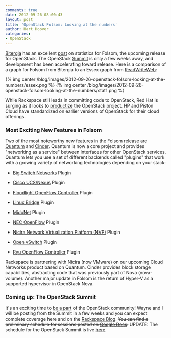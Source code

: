 ```yaml
---
comments: true
date: 2012-09-26 08:00:43
layout: post
title: 'OpenStack Folsom: Looking at the numbers'
author: Hart Hoover
categories:
- OpenStack
---
```


[Bitergia](http://bitergia.com) has an excellent [post](http://bitergia.wordpress.com/2012/09/22/preview-of-the-analysis-of-the-upcoming-openstack-release/) on statistics for Folsom, the upcoming release for OpenStack. <!-- more -->The OpenStack [Summit](http://www.openstack.org/summit/san-diego-2012/) is only a few weeks away, and development has been accelerating toward release. Here is a comparison of a graph for Folsom from Bitergia to an Essex graph from [ReadWriteWeb](http://www.readwriteweb.com/cloud/2012/04/who-wrote-openstack-essex-a-de.php):

{% img center /blog/images/2012-09-26-openstack-folsom-looking-at-the-numbers/essex.png %}
{% img center /blog/images/2012-09-26-openstack-folsom-looking-at-the-numbers/stat1.png %}

While Rackspace still leads in committing code to OpenStack, Red Hat is surging as it looks to [productize](http://www.redhat.com/about/news/archive/2012/9/the-process-to-make-openstack-a-product) the OpenStack project. HP and Piston Cloud have standardized on earlier versions of OpenStack for their cloud offerings.


### Most Exciting New Features in Folsom


Two of the most noteworthy new features in the Folsom release are [Quantum](http://wiki.openstack.org/Quantum) and [Cinder](http://wiki.openstack.org/Cinder). Quantum is now a core project and provides "networking as a service" between interfaces for other OpenStack services. Quantum lets you use a set of different backends called "plugins" that work with a growing variety of networking technologies depending on your stack:



	
  * [Big Switch Networks](http://www.bigswitch.com) Plugin

	
  * [Cisco UCS/Nexus](http://wiki.openstack.org/cisco-quantum) Plugin

	
  * [Floodlight OpenFlow Controller](http://floodlight.openflowhub.org/quantum-and-openstack/) Plugin

	
  * [Linux Bridge](http://wiki.openstack.org/Quantum-Linux-Bridge-Plugin) Plugin

	
  * [MidoNet](https://github.com/midokura/midonet-openstack) Plugin

	
  * [NEC OpenFlow](https://github.com/nec-openstack/quantum-openflow-plugin) Plugin

	
  * [Nicira Network Virtualization Platform (NVP)](http://www.nicira.com) Plugin

	
  * [Open vSwitch](http://www.openvswitch.org) Plugin

	
  * [Ryu OpenFlow Controller](http://www.osrg.net/ryu/using_with_openstack.html) Plugin


Rackspace is partnering with Nicira (now VMware) on our upcoming Cloud Networks product based on Quantum. Cinder provides block storage capabilities, abstracting code that was previously part of Nova (nova-volume). Another major update in Folsom is the return of Hyper-V as a supported hypervisor in OpenStack Nova.


### Coming up: The OpenStack Summit


It's an exciting time to [be a part](http://wiki.openstack.org/HowToContribute) of the OpenStack community! Wayne and I will be posting from the Summit in a few weeks and you can expect complete coverage here and on the [Rackspace Blog](http://www.rackspace.com/blog/). <del>You can find a preliminary schedule for sessions posted on [Google Docs](https://docs.google.com/spreadsheet/ccc?key=0AmUn0hzC1InKdEtNWVpRckt4R0Z0Q0Z3SUc1cUtDQXc#gid=0).</del> UPDATE: The schedule for the OpenStack Summit is live [here](http://openstacksummitfall2012.sched.org/).
